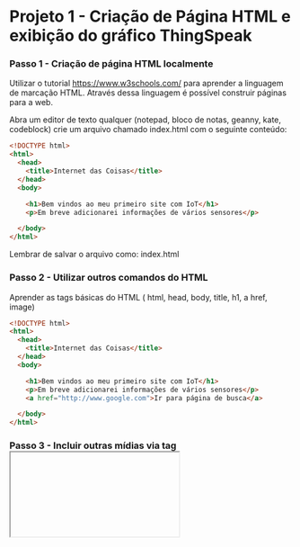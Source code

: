 # Projeto 1 - Criação de Página HTML e exibição do gráfico ThingSpeak


### Passo 1 - Criação de página HTML localmente
Utilizar o tutorial https://www.w3schools.com/ para aprender a linguagem de marcação HTML. Através dessa linguagem é possível construir páginas para a web.

Abra um editor de texto qualquer (notepad, bloco de notas, geanny, kate, codeblock) crie um arquivo chamado index.html com o seguinte conteúdo:
```HTML
<!DOCTYPE html>
<html>
  <head>
    <title>Internet das Coisas</title>
  </head>
  <body>

    <h1>Bem vindos ao meu primeiro site com IoT</h1>
    <p>Em breve adicionarei informações de vários sensores</p>

  </body>
</html> 
```
Lembrar de salvar o arquivo como: index.html

### Passo 2 - Utilizar outros comandos do HTML
Aprender as tags básicas do HTML ( html, head, body, title, h1, a href, image)
```HTML
<!DOCTYPE html>
<html>
  <head>
    <title>Internet das Coisas</title>
  </head>
  <body>

    <h1>Bem vindos ao meu primeiro site com IoT</h1>
    <p>Em breve adicionarei informações de vários sensores</p>
    <a href="http://www.google.com">Ir para página de busca</a>

  </body>
</html> 
```


### Passo 3 - Incluir outras mídias via tag <iframe> 
Incluir serviços de outros sites dentro de sua página (Incluir videos do youtube, usando a tag iframe)
  
```HTML
<!DOCTYPE html>
<html>
  <head>
    <title>Internet das Coisas</title>
  </head>
  <body>

    <h1>Bem vindos ao meu primeiro site com IoT</h1>
    <p>Em breve adicionarei informações de vários sensores</p>
    <a href="http://www.google.com">Ir para página de busca</a>
    <iframe width="560" height="315" src="https://www.youtube.com/embed/QSIPNhOiMoE" frameborder="0" allow="accelerometer; autoplay; encrypted-media; gyroscope; picture-in-picture" allowfullscreen></iframe>

  </body>
</html> 
```
### Passo 4 - Criar conta no ThingSpeak
https://thingspeak.com/

### Passo 5 - Criar canal no ThingSpeak
Uma vez que tenhamos criado uma conta no site ThingSpeak, devemos logar no sistema e criar um Canal.
Para esse projeto, criaremos um canal chamado LUX. 
Este canal exibirá informações de um sensor de luz(luminosidade e data em que dado foi coletado).
Devemos habilitar o mesmo para que tenha acesso público.

### Passo 5 - Compartilhar canal e Adicionar iframe do serviço na página html criada; 
```HTML
<!DOCTYPE html>
<html>
	<head>
		<title>Projeto 1 - Página com Thingspeak </title>
		<meta charset="utf-8">
  </head>
	<body>
	
	<h1>Thingspeak</h1>

  	<iframe width="450" height="260" style="border: 1px solid #cccccc;" src="https://thingspeak.com/channels/709914/charts/1?bgcolor=%23ffffff&color=%23d62020&dynamic=true&results=60&type=line&update=15"></iframe>
	</body>
</html> 
```

### Passo 6 - Criar uma função que gere informações randômicas para alimentar o canal do thingspeak via api rest fornecida pelo Canal;
Para resolver o passo 6 precisamos criar um código javascript que gere número randomicos que simulem os dados capturados de um sensor de luz. Esse dados gerados deverão ser enviados para GET https://api.thingspeak.com/update?api_key=OYUIUNJVJ995AK6C&field1=0 
Onde o Zero no final do link deve ser substituido pelo valor gerado pela função.
```javascript
<!DOCTYPE html>
<html>
  <head>
    <title>IoT ECT</title>
    <script>
        //criar váriavel global
        var count=1;
        //definição de função para envio de dados para o thinkspeak
        function sendToAPI(lux) {
          //gera um número randomico entre 1 e 100
          count=Math.floor((Math.random() * 100) + 1);
          //criar um objeto capaz de enviar dados via requisição HTTP GET
          const http = new XMLHttpRequest()
          //prepara um GET passando a váriavel lux como ultimo paramentro do link
          http.open("GET", "https://api.thingspeak.com/update?api_key=OYUIUNJVJ995AK6C&field1="+lux)
          //envia um GET
          http.send()
          //quando a requisição retornar ele chama o console e imprime o valor gerado
          http.onload = console.log(http.responseText+" "+lux)
        }   
        //a função de envio de dados é chamada de 3 em 3 segundos
        setInterval( function() { sendToAPI(count) }, 3000);
        
    </script>
  </head>
         
  <body>

  <h1>Praticando Javascript com Iot</h1>
  <p>De 3 em 3 segundos enviando número randomico para o thinkspeak</p>
  <iframe width="450" height="260" style="border: 1px solid #cccccc;" src="https://thingspeak.com/channels/709914/charts/1?bgcolor=%23ffffff&color=%23d62020&dynamic=true&results=60&timescale=daily&type=line"></iframe>
  </body>
</html>
```
Exemplo funcionando: https://aquilesburlamaqui.000webhostapp.com/thingspeak.html

